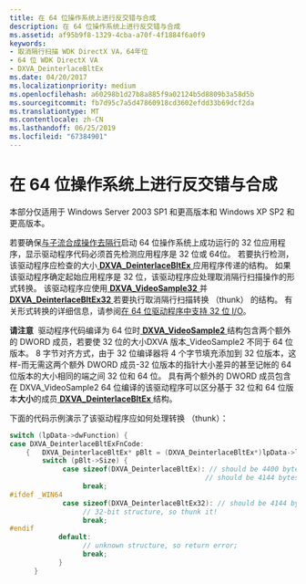 ```yaml
---
title: 在 64 位操作系统上进行反交错与合成
description: 在 64 位操作系统上进行反交错与合成
ms.assetid: af95b9f8-1329-4cba-a70f-4f1884f6a0f9
keywords:
- 取消隔行扫描 WDK DirectX VA，64年位
- 64 位 WDK DirectX VA
- DXVA_DeinterlaceBltEx
ms.date: 04/20/2017
ms.localizationpriority: medium
ms.openlocfilehash: a60298b1d27b8a885f9a02124b5d8809b3a58d5b
ms.sourcegitcommit: fb7d95c7a5d47860918cd3602efdd33b69dcf2da
ms.translationtype: MT
ms.contentlocale: zh-CN
ms.lasthandoff: 06/25/2019
ms.locfileid: "67384901"
---
```

# <a name="deinterlacing-and-compositing-on-64-bit-operating-systems"></a>在 64 位操作系统上进行反交错与合成


本部分仅适用于 Windows Server 2003 SP1 和更高版本和 Windows XP SP2 和更高版本。

若要确保[与子流合成操作去隔行](performing-deinterlacing-with-substream-compositing-operations.md)启动 64 位操作系统上成功运行的 32 位应用程序，显示驱动程序代码必须首先检测应用程序是 32 位或 64位。 若要执行检测，该驱动程序应检查的大小[ **DXVA\_DeinterlaceBltEx** ](https://docs.microsoft.com/windows-hardware/drivers/ddi/content/dxva/ns-dxva-_dxva_deinterlacebltex)应用程序传递的结构。 如果该驱动程序确定起始应用程序是 32 位，该驱动程序应处理取消隔行扫描操作的形式转换。 该驱动程序应使用[ **DXVA\_VideoSample32** ](https://docs.microsoft.com/windows-hardware/drivers/ddi/content/dxva/ns-dxva-_dxva_videosample32)并[ **DXVA\_DeinterlaceBltEx32** ](https://docs.microsoft.com/windows-hardware/drivers/ddi/content/dxva/ns-dxva-_dxva_deinterlacebltex32)若要执行取消隔行扫描转换 （thunk） 的结构。 有关形式转换的详细信息，请参阅[在 64 位驱动程序中支持 32 位 I/O](https://docs.microsoft.com/windows-hardware/drivers/kernel/supporting-32-bit-i-o-in-your-64-bit-driver)。

**请注意**  驱动程序代码编译为 64 位时[ **DXVA\_VideoSample2** ](https://docs.microsoft.com/windows-hardware/drivers/ddi/content/dxva/ns-dxva-_dxva_videosample2)结构包含两个额外的 DWORD 成员，若要使 32 位的大小DXVA 版本\_VideoSample2 不同于 64 位版本。 8 字节对齐方式，由于 32 位编译器将 4 个字节填充添加到 32 位版本，这样-而无需这两个额外 DWORD 成员-32 位版本的指针大小差异的甚至记帐的 64 位版本的大小相同的端之间 32 位和 64 位。
具有两个额外的 DWORD 成员包含在 DXVA\_VideoSample2 64 位编译的该驱动程序可以区分基于 32 位和 64 位版本**大小**的成员[ **DXVA\_DeinterlaceBltEx** ](https://docs.microsoft.com/windows-hardware/drivers/ddi/content/dxva/ns-dxva-_dxva_deinterlacebltex)结构。

 

下面的代码示例演示了该驱动程序应如何处理转换 （thunk）：

```cpp
switch (lpData->dwFunction) {
case DXVA_DeinterlaceBltExFnCode:
    {   DXVA_DeinterlaceBltEx* pBlt = (DXVA_DeinterlaceBltEx*)lpData->lpInputData; 
        switch (pBlt->Size) {
             case sizeof(DXVA_DeinterlaceBltEx): // should be 4400 bytes on Win64
                                                // should be 4144 bytes on Win32
                  break;
#ifdef _WIN64
             case sizeof(DXVA_DeinterlaceBltEx32): // should be 4144 bytes
                  // 32-bit structure, so thunk it!
                  break;
#endif
            default:
                  // unknown structure, so return error;
                  break;
            }
      }
```

 

 





